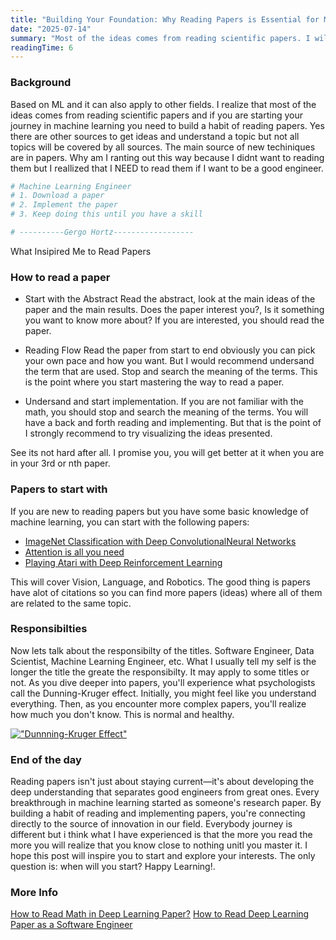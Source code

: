 ```yaml
---
title: "Building Your Foundation: Why Reading Papers is Essential for Machine Learning Engineers"
date: "2025-07-14"
summary: "Most of the ideas comes from reading scientific papers. I will focus more on the machine learning engineering side. But in summary you need to build a habit off reading papers."
readingTime: 6
---
```


### Background
Based on ML and it can also apply to other fields. I realize that most of the ideas comes from reading scientific papers and if you are starting your journey in machine learning you need to build a habit of reading papers. Yes there are other sources to get ideas and understand a topic but not all topics will be covered by all sources. The main source of new techiniques are in papers. Why am I ranting out this way because I didnt want to reading them but I reallized that I NEED to read them if I want to be a good engineer.

```py
# Machine Learning Engineer
# 1. Download a paper
# 2. Implement the paper
# 3. Keep doing this until you have a skill 

# ----------Gergo Hortz------------------
```
<p class="font-base italic text-black text-center">What Insipired Me to Read Papers</p>

### How to read a paper

- Start with the Abstract
Read the abstract, look at the main ideas of the paper and the main results. Does the paper interest you?, Is it something you want to know more about? If you are interested, you should read the paper.

- Reading Flow
Read the paper from start to end obviously you can pick your own pace and how you want. But I would recommend undersand the term that are used. Stop and search the meaning of the terms. This is the point where you start mastering the way to read a paper.

- Undersand and start implementation.
If you are not familiar with the math, you should stop and search the meaning of the terms. You will have a back and forth reading and implementing. But that is the point of I strongly recommend to try visualizing the ideas presented.

See its not hard after all. I promise you, you will get better at it when you are in your 3rd or nth paper. 

### Papers to start with
If you are new to reading papers but you have some basic knowledge of machine learning, you can start with the following papers:

- [ImageNet Classification with Deep ConvolutionalNeural Networks](https://proceedings.neurips.cc/paper_files/paper/2012/file/c399862d3b9d6b76c8436e924a68c45b-Paper.pdf)
- [Attention is all you need](https://arxiv.org/abs/1706.03762)
- [Playing Atari with Deep Reinforcement Learning](https://arxiv.org/pdf/1312.5602)

This will cover Vision, Language, and Robotics. The good thing is papers have alot of citations so you can find more papers (ideas) where all of them are related to the same topic. 

### Responsibilties
Now lets talk about the responsibilty of the titles. Software Engineer, Data Scientist, Machine Learning Engineer, etc. What I usually tell my self is the longer the title the greate the responsibilty. It may apply to some titles or not. As you dive deeper into papers, you'll experience what psychologists call the Dunning-Kruger effect. Initially, you might feel like you understand everything. Then, as you encounter more complex papers, you'll realize how much you don't know. This is normal and healthy.

[!["Dunnning-Kruger Effect"](../blogImages/dunning-kruger.png)]()

### End of the day
Reading papers isn't just about staying current—it's about developing the deep understanding that separates good engineers from great ones. Every breakthrough in machine learning started as someone's research paper. By building a habit of reading and implementing papers, you're connecting directly to the source of innovation in our field.
Everybody journey is different but i think what I have experienced is that the more you read the more you will realize that you know close to nothing unitl you master it. I hope this post will inspire you to start and explore your interests. The only question is: when will you start? Happy Learning!.

### More Info
[How to Read Math in Deep Learning Paper?](https://www.youtube.com/watch?v=YXWxVxQ6AeY)
[How to Read Deep Learning Paper as a Software Engineer ](https://www.youtube.com/watch?v=nL7lAo95D-o)
